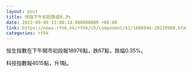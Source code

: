 ```yaml
---
layout: post
title: 恒指下午初段跌逾0.3%
date: 2022-09-08 13:08:14.000000000 +08:00
link: https://news.rthk.hk/rthk/ch/component/k2/1666046-20220908.htm
categories: rthk
---
```


恒生指數在下午開市初段報18976點，跌67點，跌幅0.35%。

科技指數報4015點，升1點。
